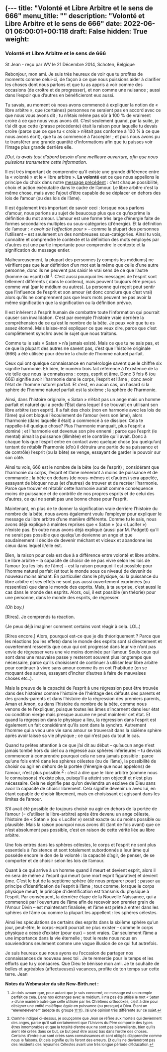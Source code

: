 (---
title: "Volonté et Libre Arbitre et le sens de 666"
menu_title: ""
description: "Volonté et Libre Arbitre et le sens de 666"
date: 2022-06-01 06:00:01+00:118
draft: False
hidden: True
weight:
---
### Volonté et Libre Arbitre et le sens de 666

St Jean - reçu par WV le 21 Décembre 2014, Schoten, Belgique

Rebonjour, mon ami. Je suis très heureux de voir que tu profites de moments comme celui-ci, de façon à ce que nous puissions aider à clarifier les choses dont nous parlons et que tu as appris à voir comme des occasions (de croître et de progresser), et non comme une nuisance ; aussi dans l’espoir que d’autres en bénéficieront eux aussi.

Tu savais, au moment où nous avons commencé à expliquer la notion de « libre arbitre », que (certaines) personnes ne seraient pas en accord avec ce que nous vous avons dit ; tu n’étais même pas sûr à 100 % de vraiment croire à ce que nous vous avons dit. C’est seulement quand, par la suite, je t’ai dit que cette (phrase précédente) était la raison pour laquelle tu devais croire (parce que ce que tu « crois » n’était pas conforme à 100 % à ce que nous avons écrit), que tu as commencé à l’accepter ; et puis nous avons pu te transférer une grande quantité d’informations afin que tu puisses voir l’image plus grande derrière elle.

*[Oui, tu avais tout d’abord besoin d’une meilleure ouverture, afin que nous puissions transmettre cette information.*

Il est très important de comprendre qu’il existe une grande différence entre la « volonté » et le « libre arbitre ». **La volonté** est ce que nous appelions le principe du choix dans notre [message précédent](/fr-contemporary-messages/fr-contemporary-messages-by-date-order/fr-contemporary-messages-2014/fr-2014-12-10-1-wv-john/) : c’est chaque possibilité, choix et action exécutable dans le cadre de l’amour. Le libre arbitre c’est la même chose, mais avec l’ajout d’être capable de se déplacer en dehors des lois de l’amour (ou des lois de l’âme).

Il est également très important de savoir ceci : lorsque nous parlons d’amour, nous parlons au sujet de beaucoup plus que ce qu’exprime la définition du mot amour. L’amour est une forme très large d’énergie faite de formes secondaires multiples ou sous-catégories (d’énergie). Et la définition de l’amour : *« avoir de l’affection pour »* – comme la plupart des personnes l’utilisent – est seulement un des nombreuses sous-catégories. Ainsi tu vois, connaître et comprendre le contexte et la définition des mots employés par d’autres est une partie importante pour comprendre le contexte et la signification du message entier.

Malheureusement, la plupart des personnes (y compris les médiums) ne vérifient pas que leur définition d’un mot est la même que celle d’une autre personne, donc ils ne peuvent pas saisir le vrai sens de ce que l’autre (homme ou esprit) dit <sup id=”a1”>[1](#f1)</sup>. C’est aussi pourquoi les messages de l’esprit sont tellement différents ( dans le contenu), mais peuvent toujours être perçus comme vrai (par le médium ou autres). La personne qui reçoit peut sentir que l’influence de l’esprit et son amour (et donc conclure que c’est vrai) alors qu’ils ne comprennent pas que leurs mots peuvent ne pas avoir la même signification que la signification ou la définition prévue.

Il est inhérent à l’esprit humain de combattre toute l’information qui pourrait causer son invalidation. C’est par exemple l’histoire vraie derrière la compréhension de ce qu’est le nombre de la bête. Je peux voir que tu es assez étonné. Mais laisse-moi expliquer ce que veux dire, parce que c’est complètement synchro avec le sujet que nous traitons.

Comme tu le sais « Satan » n’a jamais existé. Mais ce que tu ne sais pas, et ce que la plupart des autres ne savent pas, c’est que l’histoire originale (666) a été utilisée pour décrire la chute de l’homme naturel parfait.

Ceux qui ont quelque connaissance en numérologie savent que le chiffre six signifie harmonie. Eh bien, le numéro trois fait référence à l’existence de la vie telle que nous la connaissons : corps, esprit et âme. Donc 3 fois 6 (ou 666) signifie avoir l’harmonie dans le corps, l’esprit et l’âme ; donc avoir l’état de l’homme naturel parfait. Et c’est, en aucun cas, un hasard si la sphère de l’homme naturel parfait est la sixième ; la sphère de l’harmonie.

Ainsi, dans l’histoire originale, « Satan » n’était pas un ange mais un homme parfait et naturel qui a perdu l’État dans lequel il se trouvait en utilisant son libre arbitre (son esprit). Il a fait des choix (non en harmonie avec les lois de l’âme) qui ont bloqué l’écoulement de l’amour (vers son âme), alors l’harmonie (dans laquelle il était) a commencé à se dissiper. Cela te rappelle-t-il quelque chose? Plus l’harmonie manquait, plus l’esprit a dominé ; et l’harmonie est devenue son pire ennemi ; parce que l’esprit (le mental) aimait la puissance (illimitée) et le contrôle qu’il avait. Donc à chaque fois que l’esprit entre en contact avec quelque chose (ou quelqu’un) tentant de rétablir l’harmonie (d’où il détruira une partie de sa puissance et de contrôle) l’esprit (ou la bête) se venge, essayant de garder le pouvoir sur son côté.

Ainsi tu vois, 666 est le nombre de la bête (ou de l’esprit) ; considérant que l’harmonie du corps, l’esprit et l’âme mèneront à moins de puissance et de commande ; la bête en dedans (de nous-mêmes et d’autres) sera appelée, essayant de bloquer nous (et d’autres) de trouver et de recréer l’harmonie. Parce que trouver et rétablir cette harmonie aurait comme conséquence moins de puissance et de contrôle de nos propres esprits et de celui des d’autres, ce qui ne serait pas une bonne chose pour l’esprit.

Maintenant, en plus de te donner la signification vraie derrière l’histoire du nombre de la bête, nous avons également voulu l’employer pour expliquer le message du libre arbitre d’une manière différente. Comme tu le sais, nous avons déjà expliqué à maintes reprises que « Satan » (ou « Lucifer ») n’existe pas. En outre nous avons déjà expliqué (aussi par M. Padgett) qu’il ne serait pas possible que quelqu’un devienne un ange et que soudainement il décide de devenir méchant et vicieux et abandonne les cieux dans lequel il/elle est.

Bien, la raison pour cela est due à a différence entre volonté et libre arbitre. Le libre arbitre – la capacité de choisir de ne pas vivre selon les lois de l’amour (ou les lois de l’âme) – est la raison pourquoi il est possible pour l’homme naturel parfait (et tout le monde sous ce niveau) de devenir de nouveau moins aimant. En particulier dans le physique, où la puissance du libre arbitre et ses effets ne sont pas aussi ouvertement exprimées (ou ressenties) que dans le monde des esprits. Mais, à ta surprise, c’est aussi le cas dans le monde des esprits. Alors, oui, il est possible (en théorie) pour une personne, dans le monde des esprits, de régresser.

*(Oh boy.)*

[Rires]. Je comprends ta réaction.

(Je peux déjà imaginer comment certains vont réagir à cela. LOL.)

[Rires encore.] Alors, pourquoi est-ce que je dis théoriquement ? Parce que les réactions (ou les effets) dans le monde des esprits sont si directement et ouvertement ressentis que ceux qui ont progressé dans leur vie n’ont pas envie de régresser vers une vie moins dominée par l’amour. Seuls ceux qui sont dans une mauvaise passe y resteront souvent plus longtemps que nécessaire, parce qu’ils choisissent de continuer à utiliser leur libre arbitre pour continuer à vivre sans amour comme ils en ont l’habitude (en se moquant des autres, essayant d’inciter d’autres à faire de mauvaises choses etc..).

Mais la preuve de la capacité de l’esprit à une régression peut être trouvée dans des histoires comme l’histoire de l’héritage des défauts des parents et des grands-parents et dans l’histoire de la régression des premiers parents, Aman et Amon, ou dans l’histoire du nombre de la bête, comme nous venons de te l’expliquer, puisque toutes les âmes s’incarnent dans leur état ou condition vierge mais presque aucune ne peut maintenir cet état. Et quand la régression dans le physique a lieu, la régression dans l’esprit est également un fait considérant qu’ils sont dans la synchro. Autrement l’homme qui a vécu une vie sans amour se trouverait dans la sixième sphère après avoir laissé sa vie physique ; ce qui n’est pas du tout le cas.

Quand tu prêtes attention à ce que j’ai dit au début – qu’aucun ange n’est jamais tombé hors du ciel ou a régressé aux sphères inférieures – tu devrais commencer à comprendre pourquoi cela ne sera jamais possible : parce qu’une fois entré dans les sphères célestes (ou de l’âme), la possibilité de choisir ou agir en dehors de la portée (l’énergie que nous appelons) de l’amour, n’est plus possible.<sup id=”a2”>[2](#f2)</sup>  : c’est à dire que le libre arbitre (comme nous le connaissons) n’existe plus, puisqu’il a atteint son objectif et n’est plus nécessaire. Cela ne signifie pas qu’on deviendra un esclave de Dieu sans avoir la capacité de choisir librement. Cela signifie devenir un avec lui, en étant capable de choisir librement, mais en choisissant  et agissant dans les limites de l’amour.

S’il avait été possible de toujours choisir ou agir en dehors de la portée de l’amour (= d’utiliser le libre-arbitre) après être devenu un ange céleste, l’histoire de « Satan » (ou « Lucifer ») serait exacte ou du moins possible ou plausible. Mais la raison pourquoi nous avons dit (tant de fois avant) que ce n’est absolument pas possible, c’est en raison de cette vérité liée au libre arbitre.

Une fois entrés dans les sphères célestes, le corps et l’esprit ne sont plus essentiels à l’existence et sont totalement subordonnés à leur âme qui possède encore le don de la volonté : la capacité d’agir, de penser, de se comporter et de choisir selon les lois de l’amour.

Quant à ce qui arrive à un homme quand il meurt et devient esprit, alors il en sera de  même à l’esprit qui meurt (une mort esprit figurative) et devient âme. C’est le but de la septième sphère (de nous préparer pour) : passer au principe d’identification de l’esprit à l’âme ; tout comme, lorsque le corps physique meurt, le principe d’identification est transmis du physique à l’esprit. Par conséquent, la dernière étape de la Nouvelle Naissance, qui a commencé par l’ouverture de l’âme afin de recevoir son premier grain de l’Amour Divin – est maintenant finalisée; et l’âme est prête à entrer dans les sphères de l’âme ou comme la plupart les appellent : les sphères célestes.

Ainsi les spéculations de certains des esprits dans la sixième sphère qu’un jour, peut-être,  le corps-esprit pourrait ne plus exister – comme le corps physique a cessé d’exister (pour eux) – sont vraies. Car seulement l’âme a une importance dans la vie éternelle ; tout le reste nous nous en souviendrons seulement comme une vague illusion de ce qui fut autrefois.

Je suis heureux que nous ayons eu l’occasion de partager nos connaissances de nouveau avec toi . Je te remercie pour le temps et les efforts que tu y consacres. Que Dieu te bénisse mon ami. Je te souhaite de belles et agréables (affectueuses) vacances, profite de ton temps sur cette terre. Jean

**Notes du Webmaster du site New-Birth.net :** 
<small>

1. <large id=”f1”>Je dois avouer que, pour autant que je suis concerné, ce message est un exemple parfait de cela. Dans nos échanges avec le médium, il n’a pas été utilisé le mot « Satan » d’une manière autre que celle utilisée par les Chrétiens orthodoxes, c’est à dire pour désigner une entité maléfique égale en puissance (ou presque) à Dieu. Étant un "elevenelevener" (adepte du groupe [11:11](http://board.1111angels.com/index.php)), j’ai une opinion très différente sur ce sujet.[↩](#a1)

2. <large id=”f2”>Comme indiqué ci-dessus, je soupçonne que Jean se réfère aux mortels qui deviennent des anges, parce qu’il sait certainement que l’Univers du Père comporte des types êtres innombrables et que la totalité d’entre eux ne sont pas bienveillants, bien qu’ils aient été créés dans ce but, ce but peut être assez bas dans l’ordre des choses. Certains d’entre eux sont créés sans connaissances et sont obligés d’apprendre  comme nous le faisons. Et cela signifie qu’ils feront des erreurs. Et qu’ils ne deviendront pas des résidents des royaumes Célestes avant une très longue période d’éducation.[↩](#a2)